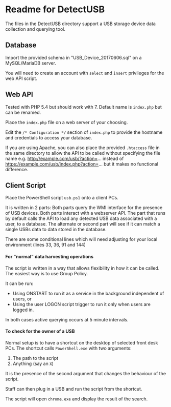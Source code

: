 # Readme for DetectUSB

The files in the DetectUSB directory support a USB storage device data collection and querying tool.

## Database

Import the provided schema in "USB_Device_20170606.sql" on a MySQL/MariaDB server.

You will need to create an account with `select` and `insert` privileges for the web API script.

## Web API

Tested with PHP 5.4 but should work with 7. Default name is `index.php` but can be renamed.

Place the `index.php` file on a web server of your choosing.

Edit the `/* Configuration */` section of `index.php` to provide the hostname and credentials to access your database.

If you are using Apache, you can also place the provided `.htaccess` file in the same directory to allow the API to be called without specifying the file name e.g. http://example.com/usb/?action=... instead of https://example.com/usb/index.php?action=... but it makes no functional difference.

## Client Script

Place the PowerShell script `usb.ps1` onto a client PCs.

It is written in 2 parts:
Both parts query the WMI interface for the presence of USB devices. Both parts interact with a webserver API.
The part that runs by default calls the API to load any detected USB data associated with a user, to a database.
The alternate or second part will see if it can match a single USBs data to data stored in the database.

There are some conditional lines which will need adjusting for your local environment (lines 33, 36, 91 and 144)

#### For "normal" data harvesting operations

The script is written in a way that allows flexibility in how it can be called.
The easiest way is to use Group Policy.

It can be run:

* Using ONSTART to run it as a service in the background independent of users, or
* Using the user LOGON script trigger to run it only when users are logged in.

In both cases active querying occurs at 5 minute intervals.

#### To check for the owner of a USB

Normal setup is to have a shortcut on the desktop of selected front desk PCs.
The shortcut calls `PowerShell.exe` with two arguments:  

1. The path to the script
2. Anything (say an `X`)

It is the presence of the second argument that changes the behaviour of the script.

Staff can then plug in a USB and run the script from the shortcut.

The script will open `chrome.exe` and display the result of the search.
